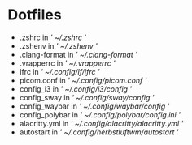 # Dotfiles

- .zshrc in *' ~/.zshrc '*
- .zshenv in *' ~/.zshenv '*
- .clang-format in *' ~/.clang-format '*
- .vrapperrc in *' ~/.vrapperrc '*
- lfrc in *' ~/.config/lf/lfrc '*
- picom.conf in *' ~/.config/picom.conf '*
- config_i3 in *' ~/.config/i3/config '*
- config_sway in *' ~/.config/sway/config  '*
- config_waybar in *' ~/.config/waybar/config '*
- config_polybar in *' ~/.config/polybar/config.ini '*
- alacritty.yml in *' ~/.config/alacritty/alacritty.yml '*
- autostart in *' ~/.config/herbstluftwm/autostart '*
